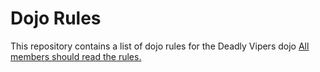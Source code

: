 Dojo Rules
==========

This repository contains a list of dojo rules for the Deadly Vipers dojo
[All members should read the rules.](https://github.com/deadlyvipers)

